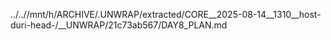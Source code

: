 ../..//mnt/h/ARCHIVE/.UNWRAP/extracted/CORE__2025-08-14__1310__host-duri-head-/__UNWRAP/21c73ab567/DAY8_PLAN.md